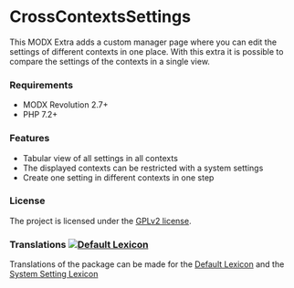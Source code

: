 # CrossContextsSettings

This MODX Extra adds a custom manager page where you can edit the settings of
different contexts in one place. With this extra it is possible to compare the
settings of the contexts in a single view.

### Requirements

* MODX Revolution 2.7+
* PHP 7.2+

### Features

* Tabular view of all settings in all contexts 
* The displayed contexts can be restricted with a system settings
* Create one setting in different contexts in one step

### License

The project is licensed under the [GPLv2 license](https://github.com/Jako/CrossContextsSettings/LICENSE.md).

### Translations [![Default Lexicon](https://hosted.weblate.org/widget/modx-extras/crosscontextssettings/standard/svg-badge.svg)](https://hosted.weblate.org/projects/modx-extras/crosscontextssettings/)

Translations of the package can be made for the [Default Lexicon](https://hosted.weblate.org/projects/modx-extras/crosscontextssettings/standard/) and the [System Setting Lexicon](https://hosted.weblate.org/projects/modx-extras/crosscontextssettings/system-settings/)
